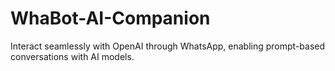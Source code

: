 # WhaBot-AI-Companion
Interact seamlessly with OpenAI through WhatsApp, enabling prompt-based conversations with AI models.
